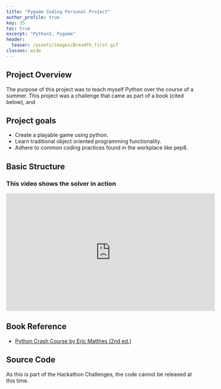 ```yaml
---
title: "Pygame Coding Personal Project"
author_profile: true
key: 35
toc: true
excerpt: "Python3, Pygame"
header:
  teaser: /assets/images/Breadth_first.gif
classes: wide
---
```


## Project Overview
The purpose of this project was to teach myself Python over the course of a summer. This project was a challenge that came as part of a book (cited below), and 

## Project goals
- Create a playable game using python.
- Learn traditional object oriented programming functionality.
- Adhere to common coding practices found in the workplace like pep8.

## Basic Structure




### This video shows the solver in action
<iframe width="560" height="315" src="https://www.youtube.com/embed/UAQkEDxIy_c?si=3BGAfT7a5WxGZCMi" title="YouTube video player" frameborder="0" allow="accelerometer; autoplay; clipboard-write; encrypted-media; gyroscope; picture-in-picture; web-share" allowfullscreen></iframe>


## Book Reference
- [Python Crash Course by Eric Matthes (2nd ed.)](https://search.library.northwestern.edu/permalink/01NWU_INST/h04e76/alma9981878688802441)

## Source Code
As this is part of the Hackathon Challenges, the code cannot be released at this time.